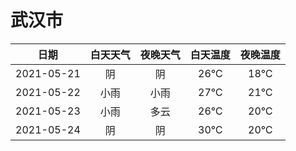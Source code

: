 # 武汉市
|日期|白天天气|夜晚天气|白天温度|夜晚温度|
|:--:|:--:|:--:|:--:|:--:|
|2021-05-21|阴|阴|26℃|18℃|
|2021-05-22|小雨|小雨|27℃|21℃|
|2021-05-23|小雨|多云|26℃|20℃|
|2021-05-24|阴|阴|30℃|20℃|
